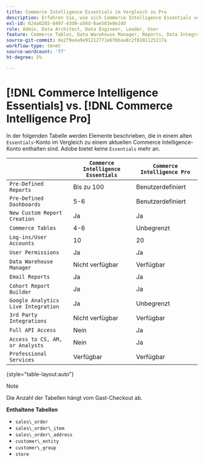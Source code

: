 ```yaml
---
title: Commerce Intelligence Essentials im Vergleich zu Pro
description: Erfahren Sie, wie sich Commerce Intelligence Essentials von Commerce Intelligence Pro unterscheidet.
exl-id: 624a6285-8497-43d9-a56d-8ae503e0e2dd
role: Admin, Data Architect, Data Engineer, Leader, User
feature: Commerce Tables, Data Warehouse Manager, Reports, Data Integration
source-git-commit: 6e2f9e4a9e91212771e6f6baa8c2f8101125217a
workflow-type: tm+mt
source-wordcount: '77'
ht-degree: 5%

---
```


# [!DNL Commerce Intelligence Essentials] vs. [!DNL Commerce Intelligence Pro]

In der folgenden Tabelle werden Elemente beschrieben, die in einem alten `Essentials`-Konto im Vergleich zu einem aktuellen Commerce Intelligence-Konto enthalten sind. Adobe bietet keine `Essentials` mehr an.

|   | **`Commerce Intelligence Essentials`** | **`Commerce Intelligence Pro`** |
|-----|-----|-----|
| `Pre-Defined Reports` | Bis zu 100 | Benutzerdefiniert |
| `Pre-Defined Dashboards` | 5-6 | Benutzerdefiniert |
| `New Custom Report Creation` | Ja | Ja |
| `Commerce Tables` | 4-6 | Unbegrenzt |
| `Log-ins/User Accounts` | 10 | 20 |
| `User Permissions` | Ja | Ja |
| `Data Warehouse Manager` | Nicht verfügbar | Verfügbar |
| `Email Reports` | Ja | Ja |
| `Cohort Report Builder` | Ja | Ja |
| `Google Analytics Live Integration` | Ja | Unbegrenzt |
| `3rd Party Integrations` | Nicht verfügbar | Verfügbar |
| `Full API Access` | Nein | Ja |
| `Access to CS, AM, or Analysts` | Nein | Ja |
| `Professional Services` | Verfügbar | Verfügbar |

{style="table-layout:auto"}

>[!NOTE]
>
>Die Anzahl der Tabellen hängt vom Gast-Checkout ab.

**Enthaltene Tabellen**

* `sales\_order`
* `sales\_order\_item`
* `sales\_order\_address`
* `customer\_entity`
* `customer\_group`
* `store`

<!---
## Columns Included in Essentials

Items in _italics_ are calculated fields.

* `sales_order` table
  * `entity_id`
  * `base_grand_total`
  * `customer_id`
  * `status`
  * `customer_email`
  * `store_id`
  * `base_currency_code`
  * `billing_address_id`
  * `shipping_address_id`
  * `base_shipping_amount`
  * `base_tax_amount`
  * `coupon_code`
  * `created_at`
  * `updated_at`
  * `base_subtotal`
  * `customer_group_id`
  * `base_discount_amount`
  * `base_discount_invoiced`
  * `increment_id`
  * `Customer's order number`
  * `Customer's first order date`
  * `Customer's lifetime number of orders`
  * `Is customer's last order?`
  * `Billing address region`
  * `Shipping address country`
  * `Customer's lifetime revenue`
  * `Seconds between customer's first order date and this order`
  * `Seconds since previous order`
  * `Store name`
  * `Customer's lifetime number of coupons`
  * `Customer's order number (previous-current)`
  * `Shipping address region`
  * `Number of items in order`
  * `Billing address city`
  * `Shipping address city`
  * `Customer's group code`
  * `Customer's first order's billing region`
  * `Customer's first order's coupon_code`
  * `Customer's creation date`
  * `Billing address country`

* `sales_order_item` table
  * `item_id`
  * `qty_ordered`
  * `base_price`
  * `name`
  * `order_id`
  * `sku`
  * `product_type`
  * `product_id`
  * `created_at`
  * `updated_at`
  * `parent_item_id`
  * `store_id`
  * `base_discount_amount`
  * `base_discount_invoiced`
  * `Order's coupon_code`
  * `Order item total value (quantity * price)`
  * `Order's increment_id`
  * `Customer's email`
  * `Customer's lifetime number of orders`
  * `Store name`
  * `Customer's order number`
  * `Order's status`
  * `Customer's lifetime revenue`

* `sales_order_address` table
  * `entity_id`
  * `city`
  * `region`
  * `country_id`

* `customer_entity` table
  * `entity_id`
  * `email`
  * `group_id`
  * `created_at`
  * `updated_at`
  * `store_id`
  * `Customer's lifetime revenue`
  * `Customer's lifetime number of coupons`
  * `Customer's first order date`
  * `Customer's lifetime number of orders`
  * `Seconds since customer's first order date`
  * `Customer's first 30 day revenue`
  * `Customer's first order's billing region`
  * `Customer's first order's coupon_code`
  * `Customer's group code`
  * `Store name`

* `customer_group` table
  * `customer_group_id`
  * `customer_group_code`

* `store` table
  * `store_id`
  * `name`
-->
